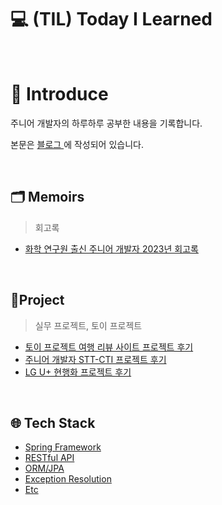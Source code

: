 # :computer: (TIL) Today I Learned

</br>

# 🔔 Introduce
주니어 개발자의 하루하루 공부한 내용을 기록합니다.

본문은 [ 블로그 ](https://drg2524.tistory.com/)에 작성되어 있습니다.

<br>

## 🗂️ Memoirs  
> 회고록

- [ 화학 연구원 출신 주니어 개발자 2023년 회고록 ](https://drg2524.tistory.com/154)

<br>

## 📌Project
> 실무 프로젝트, 토이 프로젝트

- [ 토이 프로젝트 여행 리뷰 사이트 프로젝트 후기 ](https://drg2524.tistory.com/133)
- [ 주니어 개발자 STT-CTI 프로젝트 후기 ](https://drg2524.tistory.com/183)
- [ LG U+ 현행화 프로젝트 후기 ](https://drg2524.tistory.com/191)

<br>

## 🌐 Tech Stack

- [ Spring Framework ](https://drg2524.tistory.com/category/%5B%20JAVA%20%5D/JAVA%20Spring)
- [ RESTful API ](https://drg2524.tistory.com/category/%5B%20JAVA%20%5D/JAVA%20RESTful%20API)
- [ ORM/JPA ](https://drg2524.tistory.com/category/%5B%20ORM%20%5D/JPA)
- [ Exception Resolution ](https://drg2524.tistory.com/category/%5B%20Error%20%5D)
- [ Etc ](https://drg2524.tistory.com/category/Concept)

